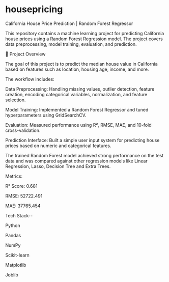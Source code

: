 # housepricing
California House Price Prediction | Random Forest Regressor

This repository contains a machine learning project for predicting California house prices using a Random Forest Regression model. The project covers data preprocessing, model training, evaluation, and prediction.

📝 Project Overview

The goal of this project is to predict the median house value in California based on features such as location, housing age, income, and more.

The workflow includes:

Data Preprocessing: Handling missing values, outlier detection, feature creation, encoding categorical variables, normalization, and feature selection.

Model Training: Implemented a Random Forest Regressor and tuned hyperparameters using GridSearchCV.

Evaluation: Measured performance using R², RMSE, MAE, and 10-fold cross-validation.

Prediction Interface: Built a simple user input system for predicting house prices based on numeric and categorical features.

The trained Random Forest model achieved strong performance on the test data and was compared against other regression models like Linear Regression, Lasso, Decision Tree and Extra Trees.

Metrics:

R² Score: 0.681

RMSE: 52722.491 

MAE: 37765.454


Tech Stack--

Python

Pandas

NumPy

Scikit-learn

Matplotlib

Joblib
